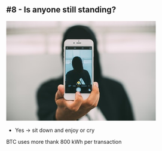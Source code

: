 ## #8 - Is anyone still standing?

![](./resources/img/person.jpg)

- Yes -> sit down and enjoy or cry

BTC uses more thank 800 kWh per transaction<!-- .element: class="fragment" style="color:green" -->